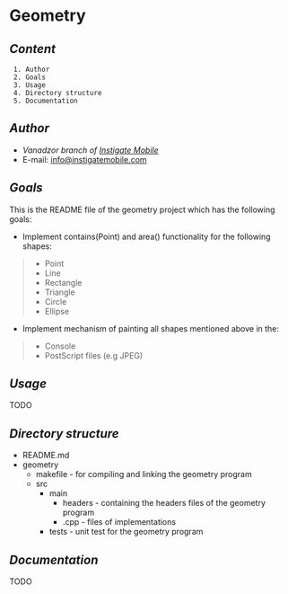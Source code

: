 **Geometry**
========

*Content*
--------

```
 1. Author
 2. Goals
 3. Usage
 4. Directory structure
 5. Documentation
```

*Author*
--------

 - *Vanadzor branch of [Instigate Mobile](www.instigatemobile.com)*
 - E-mail: info@instigatemobile.com

*Goals*
--------

This is the README file of the geometry project which has the following goals:

- Implement contains(Point) and area() functionality for the following shapes:

>
>   * Point
>   * Line
>   * Rectangle
>   * Triangle
>   * Circle
>   * Ellipse
>

- Implement mechanism of painting all shapes mentioned above in the:

>
>   * Console
>   * PostScript files (e.g JPEG)     
>

*Usage*
--------

TODO

*Directory structure*
--------
* README.md 
* geometry
  * makefile - for compiling and linking the geometry program 
  * src
    * main
      * headers - containing the headers files of the geometry program
      * .cpp - files of implementations
    * tests - unit test for the geometry program

*Documentation*
--------

TODO
